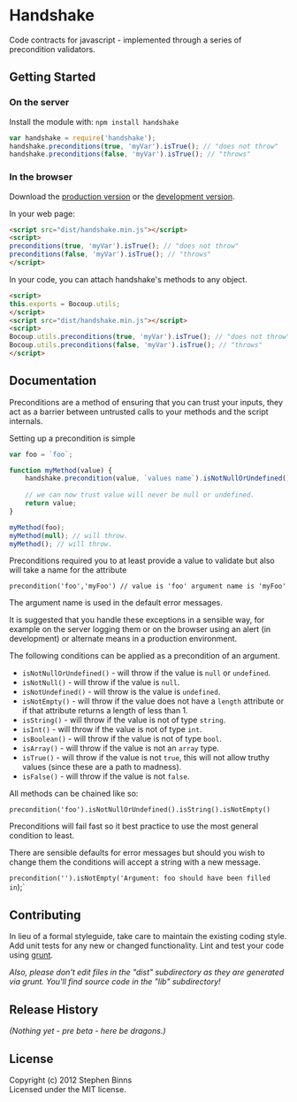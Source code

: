 # Handshake

Code contracts for javascript - implemented through a series of precondition validators.

## Getting Started
### On the server
Install the module with: `npm install handshake`

```javascript
var handshake = require('handshake');
handshake.preconditions(true, 'myVar').isTrue(); // "does not throw"
handshake.preconditions(false, 'myVar').isTrue(); // "throws"
```

### In the browser
Download the [production version][min] or the [development version][max].

[min]: https://raw.github.com/stephenbinns/handshake/master/dist/handshake.min.js
[max]: https://raw.github.com/stephenbinns/handshake/master/dist/handshake.js

In your web page:

```html
<script src="dist/handshake.min.js"></script>
<script>
preconditions(true, 'myVar').isTrue(); // "does not throw"
preconditions(false, 'myVar').isTrue(); // "throws"
</script>
```

In your code, you can attach handshake's methods to any object.

```html
<script>
this.exports = Bocoup.utils;
</script>
<script src="dist/handshake.min.js"></script>
<script>
Bocoup.utils.preconditions(true, 'myVar').isTrue(); // "does not throw"
Bocoup.utils.preconditions(false, 'myVar').isTrue(); // "throws"
</script>
```

## Documentation

Preconditions are a method of ensuring that you can trust your inputs, they act as 
a barrier between untrusted calls to your methods and the script internals.

Setting up a precondition is simple

```javascript
var foo = `foo`;

function myMethod(value) {
    handshake.precondition(value, `values name`).isNotNullOrUndefined();
    
    // we can now trust value will never be null or undefined.
    return value;
}

myMethod(foo);
myMethod(null); // will throw.
myMethod(); // will throw.

```

Preconditions required you to at least provide a value to validate but also will take a name for the attribute

`precondition('foo','myFoo') // value is 'foo' argument name is 'myFoo'`

The argument name is used in the default error messages.

It is suggested that you handle these exceptions in a sensible way, for example
on the server logging them or on the browser using an alert (in development) or
alternate means in a production environment.

The following conditions can be applied as a precondition of an argument.

* `isNotNullOrUndefined()` - will throw if the value is `null` or `undefined`.
* `isNotNull()` - will throw if the value is `null`.
* `isNotUndefined()` - will throw is the value is `undefined`.
* `isNotEmpty()` - will throw if the value does not have a `length` attribute or if that attribute returns a length of less than 1.
* `isString()` - will throw if the value is not of type `string`.
* `isInt()` - will throw if the value is not of type `int`.
* `isBoolean()` - will throw if the value is not of type `bool`.
* `isArray()` - will throw if the value is not an `array` type.
* `isTrue()` - will throw if the value is not `true`, this will not allow truthy values (since these are a path to madness).
* `isFalse()` - will throw if the value is not `false`.
 
All methods can be chained like so:

`precondition('foo').isNotNullOrUndefined().isString().isNotEmpty()`

Preconditions will fail fast so it best practice to use the most general condition to least.

There are sensible defaults for error messages but should you wish to change them the conditions will accept a string
with a new message.

`precondition('').isNotEmpty('Argument: foo should have been filled in`);`

## Contributing
In lieu of a formal styleguide, take care to maintain the existing coding style. Add unit tests for any new or changed functionality. Lint and test your code using [grunt](https://github.com/cowboy/grunt).

_Also, please don't edit files in the "dist" subdirectory as they are generated via grunt. You'll find source code in the "lib" subdirectory!_

## Release History
_(Nothing yet - pre beta - here be dragons.)_

## License
Copyright (c) 2012 Stephen Binns  
Licensed under the MIT license.
